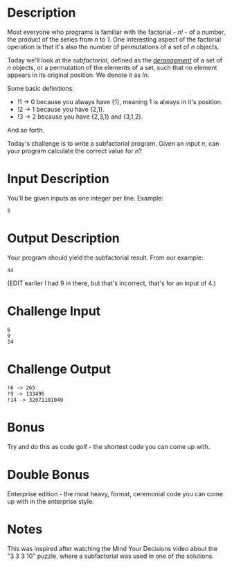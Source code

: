 # Description

Most everyone who programs is familiar with the factorial - _n!_ - of a number, the product of the series from _n_ to _1_. One interesting aspect of the factorial operation is that it's also the number of permutations of a set of _n_ objects. 

Today we'll look at the _subfactorial_, defined as the [*derangement*](https://en.wikipedia.org/wiki/Derangement) of a set of _n_ objects, or a permutation of the elements of a set, such that no element appears in its original position. We denote it as _!n_. 

Some basic definitions:

- !1 -> 0 because you always have {1}, meaning 1 is always in it's position.
- !2 -> 1 because you have {2,1}.
- !3 -> 2 because you have {2,3,1} and {3,1,2}. 

And so forth. 

Today's challenge is to write a subfactorial program. Given an input _n_, can your program calculate the correct value for _n_?

# Input Description

You'll be given inputs as one integer per line. Example:

    5

# Output Description

Your program should yield the subfactorial result. From our example:

    44

(EDIT earlier I had 9 in there, but that's incorrect, that's for an input of 4.)

# Challenge Input

    6
    9
    14

# Challenge Output

    !6 -> 265
    !9 -> 133496
    !14 -> 32071101049

# Bonus

Try and do this as code golf - the shortest code you can come up with.

# Double Bonus

Enterprise edition - the most heavy, format, ceremonial code you can come up with in the enterprise style.

# Notes

This was inspired after watching the Mind Your Decisions video about the "3 3 3 10" puzzle, where a subfactorial was used in one of the solutions. 